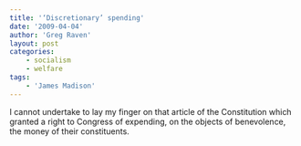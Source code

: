 ```yaml
---
title: '‘Discretionary’ spending'
date: '2009-04-04'
author: 'Greg Raven'
layout: post
categories:
    - socialism
    - welfare
tags:
    - 'James Madison'
---
```


I cannot undertake to lay my finger on that article of the Constitution which granted a right to Congress of expending, on the objects of benevolence, the money of their constituents.